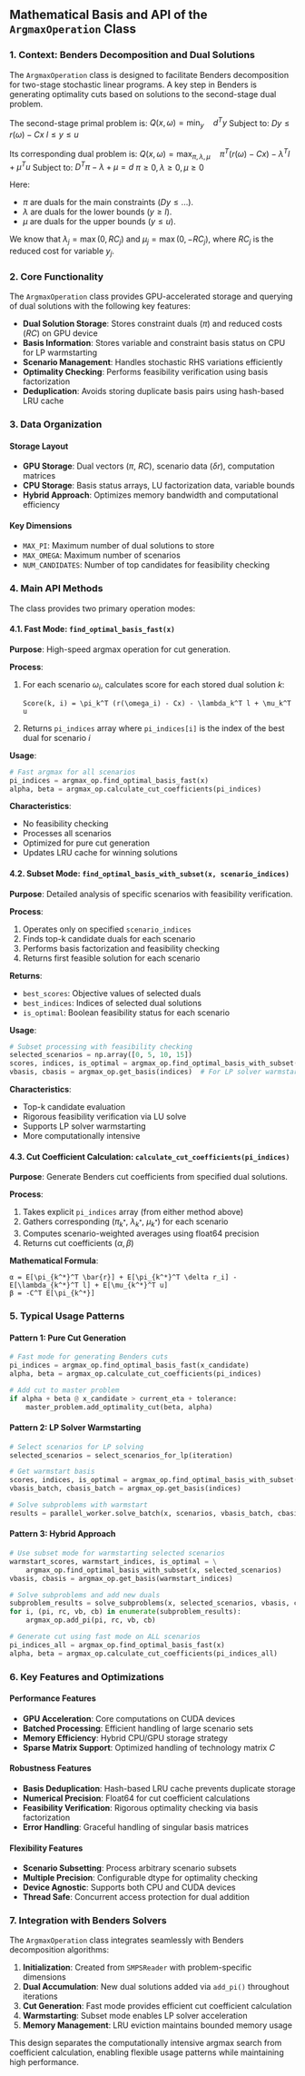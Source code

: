 ## Mathematical Basis and API of the `ArgmaxOperation` Class

### 1. Context: Benders Decomposition and Dual Solutions

The `ArgmaxOperation` class is designed to facilitate Benders decomposition for two-stage stochastic linear programs. A key step in Benders is generating optimality cuts based on solutions to the second-stage dual problem.

The second-stage primal problem is:
$Q(x, \omega) = \min_{y} \quad d^T y$
Subject to:
$Dy \le r(\omega) - Cx$
$l \le y \le u$

Its corresponding dual problem is:
$Q(x, \omega) = \max_{\pi, \lambda, \mu} \quad \pi^T (r(\omega) - Cx) - \lambda^T l + \mu^T u$
Subject to:
$D^T \pi - \lambda + \mu = d$
$\pi \ge 0, \lambda \ge 0, \mu \ge 0$

Here:
* $\pi$ are duals for the main constraints ($Dy \le ...$).
* $\lambda$ are duals for the lower bounds ($y \ge l$).
* $\mu$ are duals for the upper bounds ($y \le u$).

We know that $\lambda_j = \max(0, RC_j)$ and $\mu_j = \max(0, -RC_j)$, where $RC_j$ is the reduced cost for variable $y_j$.

### 2. Core Functionality

The `ArgmaxOperation` class provides GPU-accelerated storage and querying of dual solutions with the following key features:

* **Dual Solution Storage**: Stores constraint duals ($\pi$) and reduced costs ($RC$) on GPU device
* **Basis Information**: Stores variable and constraint basis status on CPU for LP warmstarting
* **Scenario Management**: Handles stochastic RHS variations efficiently
* **Optimality Checking**: Performs feasibility verification using basis factorization
* **Deduplication**: Avoids storing duplicate basis pairs using hash-based LRU cache

### 3. Data Organization

#### Storage Layout
- **GPU Storage**: Dual vectors ($\pi$, $RC$), scenario data ($\delta r$), computation matrices
- **CPU Storage**: Basis status arrays, LU factorization data, variable bounds
- **Hybrid Approach**: Optimizes memory bandwidth and computational efficiency

#### Key Dimensions
- `MAX_PI`: Maximum number of dual solutions to store
- `MAX_OMEGA`: Maximum number of scenarios
- `NUM_CANDIDATES`: Number of top candidates for feasibility checking

### 4. Main API Methods

The class provides two primary operation modes:

#### 4.1. Fast Mode: `find_optimal_basis_fast(x)`

**Purpose**: High-speed argmax operation for cut generation.

**Process**:
1. For each scenario $\omega_i$, calculates score for each stored dual solution $k$:
   ```
   Score(k, i) = \pi_k^T (r(\omega_i) - Cx) - \lambda_k^T l + \mu_k^T u
   ```
2. Returns `pi_indices` array where `pi_indices[i]` is the index of the best dual for scenario $i$

**Usage**:
```python
# Fast argmax for all scenarios
pi_indices = argmax_op.find_optimal_basis_fast(x)
alpha, beta = argmax_op.calculate_cut_coefficients(pi_indices)
```

**Characteristics**:
- No feasibility checking
- Processes all scenarios
- Optimized for pure cut generation
- Updates LRU cache for winning solutions

#### 4.2. Subset Mode: `find_optimal_basis_with_subset(x, scenario_indices)`

**Purpose**: Detailed analysis of specific scenarios with feasibility verification.

**Process**:
1. Operates only on specified `scenario_indices`
2. Finds top-k candidate duals for each scenario
3. Performs basis factorization and feasibility checking
4. Returns first feasible solution for each scenario

**Returns**:
- `best_scores`: Objective values of selected duals
- `best_indices`: Indices of selected dual solutions  
- `is_optimal`: Boolean feasibility status for each scenario

**Usage**:
```python
# Subset processing with feasibility checking
selected_scenarios = np.array([0, 5, 10, 15])
scores, indices, is_optimal = argmax_op.find_optimal_basis_with_subset(x, selected_scenarios)
vbasis, cbasis = argmax_op.get_basis(indices)  # For LP solver warmstart
```

**Characteristics**:
- Top-k candidate evaluation
- Rigorous feasibility verification via LU solve
- Supports LP solver warmstarting
- More computationally intensive

#### 4.3. Cut Coefficient Calculation: `calculate_cut_coefficients(pi_indices)`

**Purpose**: Generate Benders cut coefficients from specified dual solutions.

**Process**:
1. Takes explicit `pi_indices` array (from either method above)
2. Gathers corresponding ($\pi_{k^*}$, $\lambda_{k^*}$, $\mu_{k^*}$) for each scenario
3. Computes scenario-weighted averages using float64 precision
4. Returns cut coefficients $(\alpha, \beta)$

**Mathematical Formula**:
```
α = E[\pi_{k^*}^T \bar{r}] + E[\pi_{k^*}^T \delta r_i] - E[\lambda_{k^*}^T l] + E[\mu_{k^*}^T u]
β = -C^T E[\pi_{k^*}]
```

### 5. Typical Usage Patterns

#### Pattern 1: Pure Cut Generation
```python
# Fast mode for generating Benders cuts
pi_indices = argmax_op.find_optimal_basis_fast(x_candidate)
alpha, beta = argmax_op.calculate_cut_coefficients(pi_indices)

# Add cut to master problem
if alpha + beta @ x_candidate > current_eta + tolerance:
    master_problem.add_optimality_cut(beta, alpha)
```

#### Pattern 2: LP Solver Warmstarting
```python
# Select scenarios for LP solving
selected_scenarios = select_scenarios_for_lp(iteration)

# Get warmstart basis
scores, indices, is_optimal = argmax_op.find_optimal_basis_with_subset(x, selected_scenarios)
vbasis_batch, cbasis_batch = argmax_op.get_basis(indices)

# Solve subproblems with warmstart
results = parallel_worker.solve_batch(x, scenarios, vbasis_batch, cbasis_batch)
```

#### Pattern 3: Hybrid Approach
```python
# Use subset mode for warmstarting selected scenarios
warmstart_scores, warmstart_indices, is_optimal = \
    argmax_op.find_optimal_basis_with_subset(x, selected_scenarios)
vbasis, cbasis = argmax_op.get_basis(warmstart_indices)

# Solve subproblems and add new duals
subproblem_results = solve_subproblems(x, selected_scenarios, vbasis, cbasis)
for i, (pi, rc, vb, cb) in enumerate(subproblem_results):
    argmax_op.add_pi(pi, rc, vb, cb)

# Generate cut using fast mode on ALL scenarios  
pi_indices_all = argmax_op.find_optimal_basis_fast(x)
alpha, beta = argmax_op.calculate_cut_coefficients(pi_indices_all)
```

### 6. Key Features and Optimizations

#### Performance Features
- **GPU Acceleration**: Core computations on CUDA devices
- **Batched Processing**: Efficient handling of large scenario sets
- **Memory Efficiency**: Hybrid CPU/GPU storage strategy
- **Sparse Matrix Support**: Optimized handling of technology matrix $C$

#### Robustness Features  
- **Basis Deduplication**: Hash-based LRU cache prevents duplicate storage
- **Numerical Precision**: Float64 for cut coefficient calculations
- **Feasibility Verification**: Rigorous optimality checking via basis factorization
- **Error Handling**: Graceful handling of singular basis matrices

#### Flexibility Features
- **Scenario Subsetting**: Process arbitrary scenario subsets
- **Multiple Precision**: Configurable dtype for optimality checking
- **Device Agnostic**: Supports both CPU and CUDA devices
- **Thread Safe**: Concurrent access protection for dual addition

### 7. Integration with Benders Solvers

The `ArgmaxOperation` class integrates seamlessly with Benders decomposition algorithms:

1. **Initialization**: Created from `SMPSReader` with problem-specific dimensions
2. **Dual Accumulation**: New dual solutions added via `add_pi()` throughout iterations
3. **Cut Generation**: Fast mode provides efficient cut coefficient calculation
4. **Warmstarting**: Subset mode enables LP solver acceleration
5. **Memory Management**: LRU eviction maintains bounded memory usage

This design separates the computationally intensive argmax search from coefficient calculation, enabling flexible usage patterns while maintaining high performance.